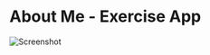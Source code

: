 # About Me - Exercise App

![Screenshot](https://github.com/codeitamarjr/Y2S4MobileAppProject-Aboutmeapp/blob/master/screens/screenshot.png?raw=true)
